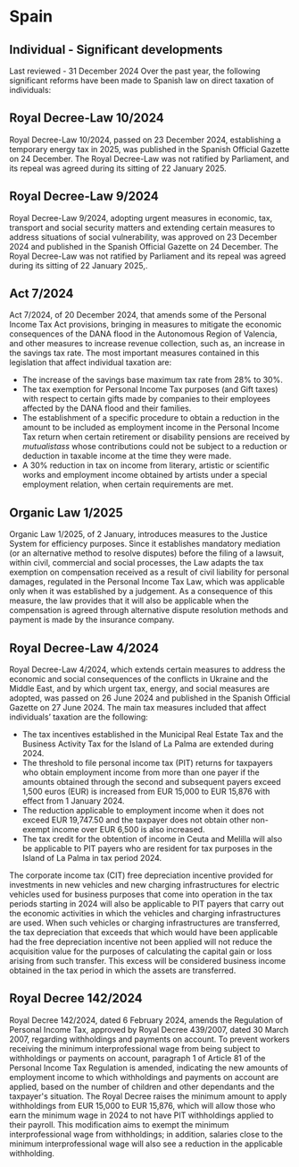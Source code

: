 # Spain
## Individual - Significant developments
Last reviewed - 31 December 2024
Over the past year, the following significant reforms have been made to Spanish law on direct taxation of individuals: 
## Royal Decree-Law 10/2024
Royal Decree-Law 10/2024, passed on 23 December 2024, establishing a temporary energy tax in 2025, was published in the Spanish Official Gazette on 24 December.
The Royal Decree-Law was not ratified by Parliament, and its repeal was agreed during its sitting of 22 January 2025. 
## Royal Decree-Law 9/2024
Royal Decree-Law 9/2024, adopting urgent measures in economic, tax, transport and social security matters and extending certain measures to address situations of social vulnerability, was approved on 23 December 2024 and published in the Spanish Official Gazette on 24 December.
The Royal Decree-Law was not ratified by Parliament and its repeal was agreed during its sitting of 22 January 2025,.
## Act 7/2024
Act 7/2024, of 20 December 2024, that amends some of the Personal Income Tax Act provisions, bringing in measures to mitigate the economic consequences of the DANA flood in the Autonomous Region of Valencia, and other measures to increase revenue collection, such as, an increase in the savings tax rate.
The most important measures contained in this legislation that affect individual taxation are:
  * The increase of the savings base maximum tax rate from 28% to 30%.
  * The tax exemption for Personal Income Tax purposes (and Gift taxes) with respect to certain gifts made by companies to their employees affected by the DANA flood and their families.
  * The establishment of a specific procedure to obtain a reduction in the amount to be included as employment income in the Personal Income Tax return when certain retirement or disability pensions are received by _mutualistass_ whose contributions could not be subject to a reduction or deduction in taxable income at the time they were made. 
  * A 30% reduction in tax on income from literary, artistic or scientific works and employment income obtained by artists under a special employment relation, when certain requirements are met.


## Organic Law 1/2025
Organic Law 1/2025, of 2 January, introduces measures to the Justice System for efficiency purposes. Since it establishes mandatory mediation (or an alternative method to resolve disputes) before the filing of a lawsuit, within civil, commercial and social processes, the Law adapts the tax exemption on compensation received as a result of civil liability for personal damages, regulated in the Personal Income Tax Law, which was applicable only when it was established by a judgement.
As a consequence of this measure, the law provides that it will also be applicable when the compensation is agreed through alternative dispute resolution methods and payment is made by the insurance company.
## Royal Decree-Law 4/2024
Royal Decree-Law 4/2024, which extends certain measures to address the economic and social consequences of the conflicts in Ukraine and the Middle East, and by which urgent tax, energy, and social measures are adopted, was passed on 26 June 2024 and published in the Spanish Official Gazette on 27 June 2024. The main tax measures included that affect individuals’ taxation are the following:
  * The tax incentives established in the Municipal Real Estate Tax and the Business Activity Tax for the Island of La Palma are extended during 2024.
  * The threshold to file personal income tax (PIT) returns for taxpayers who obtain employment income from more than one payer if the amounts obtained through the second and subsequent payers exceed 1,500 euros (EUR) is increased from EUR 15,000 to EUR 15,876 with effect from 1 January 2024.
  * The reduction applicable to employment income when it does not exceed EUR 19,747.50 and the taxpayer does not obtain other non-exempt income over EUR 6,500 is also increased.
  * The tax credit for the obtention of income in Ceuta and Melilla will also be applicable to PIT payers who are resident for tax purposes in the Island of La Palma in tax period 2024.


The corporate income tax (CIT) free depreciation incentive provided for investments in new vehicles and new charging infrastructures for electric vehicles used for business purposes that come into operation in the tax periods starting in 2024 will also be applicable to PIT payers that carry out the economic activities in which the vehicles and charging infrastructures are used. When such vehicles or charging infrastructures are transferred, the tax depreciation that exceeds that which would have been applicable had the free depreciation incentive not been applied will not reduce the acquisition value for the purposes of calculating the capital gain or loss arising from such transfer. This excess will be considered business income obtained in the tax period in which the assets are transferred.
## Royal Decree 142/2024
Royal Decree 142/2024, dated 6 February 2024, amends the Regulation of Personal Income Tax, approved by Royal Decree 439/2007, dated 30 March 2007, regarding withholdings and payments on account.
To prevent workers receiving the minimum interprofessional wage from being subject to withholdings or payments on account, paragraph 1 of Article 81 of the Personal Income Tax Regulation is amended, indicating the new amounts of employment income to which withholdings and payments on account are applied, based on the number of children and other dependants and the taxpayer's situation.
The Royal Decree raises the minimum amount to apply withholdings from EUR 15,000 to EUR 15,876, which will allow those who earn the minimum wage in 2024 to not have PIT withholdings applied to their payroll.
This modification aims to exempt the minimum interprofessional wage from withholdings; in addition, salaries close to the minimum interprofessional wage will also see a reduction in the applicable withholding.
